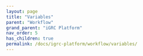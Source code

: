 ```yaml
---
layout: page
title: "Variables"
parent: "Workflow"
grand_parent: "iGRC Platform"
nav_order: 5
has_children: true
permalink: /docs/igrc-platform/workflow/variables/
---
```

